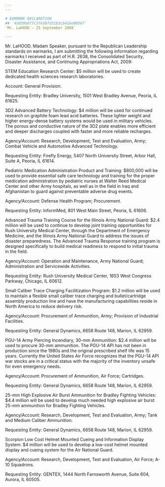 ```yaml
---
---

# EARMARK DECLARATION
## `4dd39b0f7c5fe58fd31b3cb41ee00567`
`Mr. LaHOOD — 25 September 2008`

---
```



Mr. LaHOOD. Madam Speaker, pursuant to the Republican Leadership 
standards on earmarks, I am submitting the following information 
regarding earmarks I received as part of H.R. 2638, the Consolidated 
Security, Disaster Assistance, and Continuing Appropriations Act, 2009:

STEM Education Research Center: $5 million will be used to create 
dedicated health sciences research laboratories.

Account: General Provision.

Requesting Entity: Bradley University, 1501 West Bradley Avenue, 
Peoria, IL 61625.

3D2 Advanced Battery Technology: $4 million will be used for 
continued research on graphite foam lead acid batteries. These lighter 
weight and higher energy-dense battery systems would be used in 
military vehicles. The porous and conductive nature of the 3D2 plate 
enables more efficient and deeper discharges coupled with faster and 
more reliable recharges.

Agency/Account: Research, Development, Test and Evaluation, Army; 
Combat Vehicle and Automotive Advanced Technology.

Requesting Entity: Firefly Energy, 5407 North University Street, 
Arbor Hall, Suite A, Peoria, IL 61614.

Pediatric Medication Administration Product and Training: $800,000 
will be used to provide essential safe care technology and training for 
the proper medication administration by pediatric nurses at Walter Reed 
Medical Center and other Army hospitals, as well as in the field in 
Iraq and Afghanistan to guard against preventable adverse drug events.



Agency/Account: Defense Health Program; Procurement.

Requesting Entity: InformMed, 801 West Main Street, Peoria, IL 61606.

Advanced Trauma Training Course for the Illinois Army National Guard: 
$2.4 million will be used to continue to develop joint training 
opportunities for Rush University Medical Center, through the 
Department of Emergency Medicine, and the Illinois Army National Guard 
to address the issues of disaster preparedness. The Advanced Trauma 
Response training program is designed specifically to build medical 
readiness to respond to initial trauma in the field.

Agency/Account: Operation and Maintenance, Army National Guard; 
Administration and Servicewide Activities.

Requesting Entity: Rush University Medical Center, 1653 West Congress 
Parkway, Chicago, IL 60612.

Small Caliber Trace Charging Facilitization Program: $1.2 million 
will be used to maintain a flexible small caliber trace charging and 
bullet/cartridge assembly production line and have the manufacturing 
capabilities reside in North America to reduce delivery risk.

Agency/Account: Procurement of Ammunition, Army; Provision of 
Industrial Facilities.

Requesting Entity: General Dynamics, 6658 Route 148, Marion, IL 
62959.

PGU-14 Army Piercing Incendiary, 30-mm Ammunition: $2.4 million will 
be used to procure 30-mm ammunition. The PGU-14 API has not been in 
production since the 1980s and the original prescribed shelf life was 
15 years. Currently the United States Air Force recognizes that the 
PGU-14 API war stocks are in a critical status with the majority of the 
inventory unsafe for even emergency needs.

Agency/Account: Procurement of Ammunition, Air Force; Cartridges.

Requesting Entity: General Dynamics, 6658 Route 148, Marion, IL 
62959.

25-mm High Explosive Air Burst Ammunition for Bradley Fighting 
Vehicles: $4.4 million will be used to develop much needed high 
explosive air burst 25-mm ammunition for Bradley Fighting Vehicles.

Agency/Account: Research, Development, Test and Evaluation, Army; 
Tank and Medium Caliber Ammunition.

Requesting Entity: General Dynamics, 6658 Route 148, Marion, IL 
62959.

Scorpion Low Cost Helmet Mounted Cueing and Information Display 
System: $4 million will be used to develop a low-cost helmet mounted 
display and cueing system for the Air National Guard.

Agency/Account: Research, Development, Test and Evaluation, Air 
Force; A-10 Squadrons.

Requesting Entity: GENTEX, 1444 North Farnsworth Avenue, Suite 604, 
Aurora, IL 60505.
